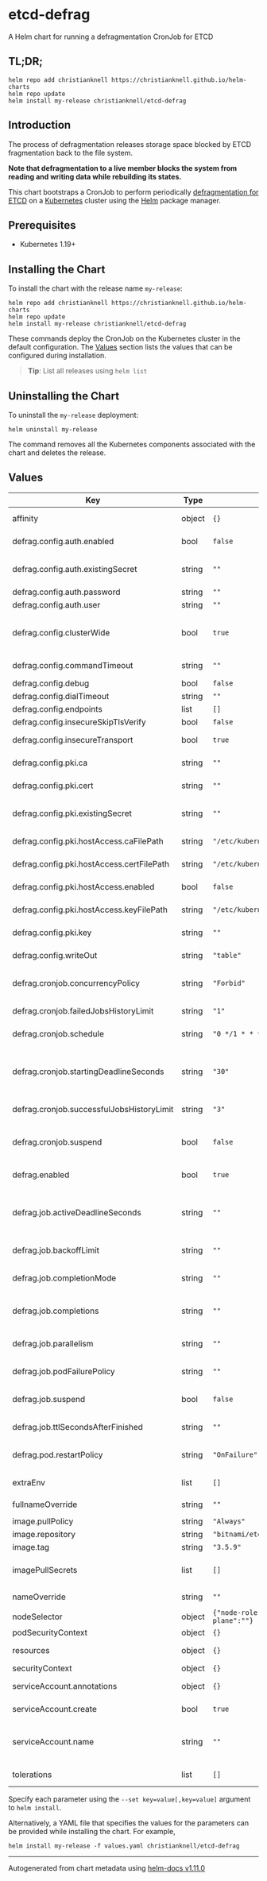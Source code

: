 # etcd-defrag

A Helm chart for running a defragmentation CronJob for ETCD

## TL;DR;

```console
helm repo add christianknell https://christianknell.github.io/helm-charts
helm repo update
helm install my-release christianknell/etcd-defrag
```

## Introduction

The process of defragmentation releases storage space blocked by ETCD fragmentation back to the file system.

**Note that defragmentation to a live member blocks the system from reading and writing data while rebuilding its states.**

This chart bootstraps a CronJob to perform periodically [defragmentation for ETCD](https://etcd.io/docs/latest/op-guide/maintenance/#defragmentation) on a [Kubernetes](http://kubernetes.io) cluster using the [Helm](https://helm.sh) package manager.

## Prerequisites

- Kubernetes 1.19+

## Installing the Chart

To install the chart with the release name `my-release`:

```console
helm repo add christianknell https://christianknell.github.io/helm-charts
helm repo update
helm install my-release christianknell/etcd-defrag
```

These commands deploy the CronJob on the Kubernetes cluster in the default configuration. The [Values](#values) section lists the values that can be configured during installation.

> **Tip**: List all releases using `helm list`

## Uninstalling the Chart

To uninstall the `my-release` deployment:

```console
helm uninstall my-release
```

The command removes all the Kubernetes components associated with the chart and deletes the release.

## Values

| Key                                       | Type   | Default                                        | Description                                                                                                                                          |
| ----------------------------------------- | ------ | ---------------------------------------------- | ---------------------------------------------------------------------------------------------------------------------------------------------------- |
| affinity                                  | object | `{}`                                           | Affinity settings for pod assignment                                                                                                                 |
| defrag.config.auth.enabled                | bool   | `false`                                        | use username and password for authentication against etcd                                                                                            |
| defrag.config.auth.existingSecret         | string | `""`                                           | Name of existing secret to use for authentication credentials. Key needs to be called `etcd-password`.                                               |
| defrag.config.auth.password               | string | `""`                                           | password for authentication                                                                                                                          |
| defrag.config.auth.user                   | string | `""`                                           | username for authentication                                                                                                                          |
| defrag.config.clusterWide                 | bool   | `true`                                         | Run defragment operations for all endpoints in the cluster associated with the default endpoint.                                                     |
| defrag.config.commandTimeout              | string | `""`                                           | timeout for short running command (excluding dial timeout)                                                                                           |
| defrag.config.debug                       | bool   | `false`                                        | enable client-side debug logging                                                                                                                     |
| defrag.config.dialTimeout                 | string | `""`                                           | dial timeout for client connections                                                                                                                  |
| defrag.config.endpoints                   | list   | `[]`                                           | gRPC endpoints                                                                                                                                       |
| defrag.config.insecureSkipTlsVerify       | bool   | `false`                                        | skip server certificate verification                                                                                                                 |
| defrag.config.insecureTransport           | bool   | `true`                                         | disable transport security for client connections                                                                                                    |
| defrag.config.pki.ca                      | string | `""`                                           | certificate authority used for the etcd certificates                                                                                                 |
| defrag.config.pki.cert                    | string | `""`                                           | identify secure client using this TLS certificate                                                                                                    |
| defrag.config.pki.existingSecret          | string | `""`                                           | Name of existing secret with certificates. Keys needs to be called `ca`, `cert` and `key`.                                                           |
| defrag.config.pki.hostAccess.caFilePath   | string | `"/etc/kubernetes/pki/etcd/ca.crt"`            | file on host containing the certificate authority                                                                                                    |
| defrag.config.pki.hostAccess.certFilePath | string | `"/etc/kubernetes/pki/etcd/server.crt"`        | file on host containing the server certificate                                                                                                       |
| defrag.config.pki.hostAccess.enabled      | bool   | `false`                                        | get certificates directly from host where the Pod is running                                                                                         |
| defrag.config.pki.hostAccess.keyFilePath  | string | `"/etc/kubernetes/pki/etcd/server.key"`        | file on host containing the server private key                                                                                                       |
| defrag.config.pki.key                     | string | `""`                                           | identify secure client using this TLS key                                                                                                            |
| defrag.config.writeOut                    | string | `"table"`                                      | set the output format: `fields`, `json`, `protobuf`, `simple`, `table`)                                                                              |
| defrag.cronjob.concurrencyPolicy          | string | `"Forbid"`                                     | Specifies how to treat concurrent executions of a Job. Valid values are: `Allow`, `Forbid` and `Replace`.                                            |
| defrag.cronjob.failedJobsHistoryLimit     | string | `"1"`                                          | The number of failed finished jobs to retain.                                                                                                        |
| defrag.cronjob.schedule                   | string | `"0 */1 * * *"`                                | The schedule in Cron format, see https://en.wikipedia.org/wiki/Cron.                                                                                 |
| defrag.cronjob.startingDeadlineSeconds    | string | `"30"`                                         | Optional deadline in seconds for starting the job if it misses scheduled time for any reason. Missed jobs executions will be counted as failed ones. |
| defrag.cronjob.successfulJobsHistoryLimit | string | `"3"`                                          | The number of successful finished jobs to retain.                                                                                                    |
| defrag.cronjob.suspend                    | bool   | `false`                                        | This flag tells the controller to suspend subsequent executions, it does not apply to already started executions.                                    |
| defrag.enabled                            | bool   | `true`                                         | create a CronJob for defragmentation                                                                                                                 |
| defrag.job.activeDeadlineSeconds          | string | `""`                                           | Specifies the duration in seconds relative to the startTime that the job may be continuously active before the system tries to terminate it.         |
| defrag.job.backoffLimit                   | string | `""`                                           | Specifies the number of retries before marking this job failed.                                                                                      |
| defrag.job.completionMode                 | string | `""`                                           | CompletionMode specifies how Pod completions are tracked. It can be: `NonIndexed` or `Indexed`.                                                      |
| defrag.job.completions                    | string | `""`                                           | Specifies the desired number of successfully finished pods the job should be run with.                                                               |
| defrag.job.parallelism                    | string | `""`                                           | Specifies the maximum desired number of pods the job should run at any given time.                                                                   |
| defrag.job.podFailurePolicy               | string | `""`                                           | Specifies the policy of handling failed pods.                                                                                                        |
| defrag.job.suspend                        | bool   | `false`                                        | Suspend specifies whether the Job controller should create Pods or not.                                                                              |
| defrag.job.ttlSecondsAfterFinished        | string | `""`                                           | limits the lifetime of a Job that has finished execution                                                                                             |
| defrag.pod.restartPolicy                  | string | `"OnFailure"`                                  | Restart policy for all containers within the pod. One of `Always`, `OnFailure`, `Never`.                                                             |
| extraEnv                                  | list   | `[]`                                           | additional environment variables to be added to the pods                                                                                             |
| fullnameOverride                          | string | `""`                                           | String to fully override `"etcd-defrag.fullname"`                                                                                                    |
| image.pullPolicy                          | string | `"Always"`                                     | image pull policy                                                                                                                                    |
| image.repository                          | string | `"bitnami/etcd"`                               | image repository                                                                                                                                     |
| image.tag                                 | string | `"3.5.9"`                                      | Overrides the image tag                                                                                                                              |
| imagePullSecrets                          | list   | `[]`                                           | If defined, uses a Secret to pull an image from a private Docker registry or repository.                                                             |
| nameOverride                              | string | `""`                                           | Provide a name in place of `etcd-defrag`                                                                                                             |
| nodeSelector                              | object | `{"node-role.kubernetes.io/control-plane":""}` | Node labels for pod assignment                                                                                                                       |
| podSecurityContext                        | object | `{}`                                           | pod-level security context                                                                                                                           |
| resources                                 | object | `{}`                                           | Resource limits and requests for the controller pods.                                                                                                |
| securityContext                           | object | `{}`                                           | container-level security context                                                                                                                     |
| serviceAccount.annotations                | object | `{}`                                           | Annotations to add to the service account                                                                                                            |
| serviceAccount.create                     | bool   | `true`                                         | Specifies whether a service account should be created                                                                                                |
| serviceAccount.name                       | string | `""`                                           | The name of the service account to use. If not set and create is true, a name is generated using the fullname template                               |
| tolerations                               | list   | `[]`                                           | Toleration labels for pod assignment                                                                                                                 |

Specify each parameter using the `--set key=value[,key=value]` argument to `helm install`.

Alternatively, a YAML file that specifies the values for the parameters can be provided while installing the chart. For example,

```console
helm install my-release -f values.yaml christianknell/etcd-defrag
```

---

Autogenerated from chart metadata using [helm-docs v1.11.0](https://github.com/norwoodj/helm-docs/releases/v1.11.0)
